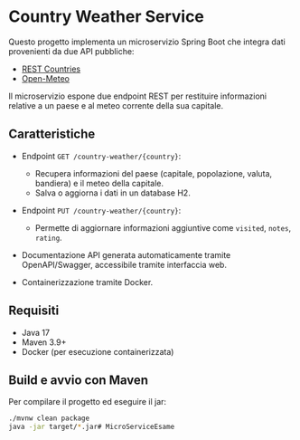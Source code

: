 # Country Weather Service

Questo progetto implementa un microservizio Spring Boot che integra dati provenienti da due API pubbliche:

- [REST Countries](https://restcountries.com/v3.1/name/{country})
- [Open-Meteo](https://api.open-meteo.com/v1/forecast)

Il microservizio espone due endpoint REST per restituire informazioni relative a un paese e al meteo corrente della sua capitale.

## Caratteristiche

- Endpoint `GET /country-weather/{country}`:
  - Recupera informazioni del paese (capitale, popolazione, valuta, bandiera) e il meteo della capitale.
  - Salva o aggiorna i dati in un database H2.

- Endpoint `PUT /country-weather/{country}`:
  - Permette di aggiornare informazioni aggiuntive come `visited`, `notes`, `rating`.

- Documentazione API generata automaticamente tramite OpenAPI/Swagger, accessibile tramite interfaccia web.

- Containerizzazione tramite Docker.

## Requisiti

- Java 17
- Maven 3.9+
- Docker (per esecuzione containerizzata)

## Build e avvio con Maven

Per compilare il progetto ed eseguire il jar:

```bash
./mvnw clean package
java -jar target/*.jar# MicroServiceEsame
